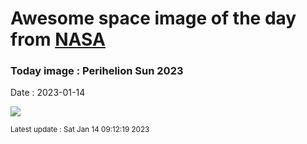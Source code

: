 
# Awesome space image of the day from [NASA](https://api.nasa.gov/)

### Today image : Perihelion Sun 2023
Date : 2023-01-14

![](https://apod.nasa.gov/apod/image/2301/Sol3Jan2023web1024.jpg)

<small>Latest update : Sat Jan 14 09:12:19 2023</small>
        